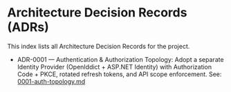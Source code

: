 ﻿# Architecture Decision Records (ADRs)

This index lists all Architecture Decision Records for the project.

- ADR-0001 — Authentication & Authorization Topology: Adopt a separate Identity Provider (OpenIddict + ASP.NET Identity) with Authorization Code + PKCE, rotated refresh tokens, and API scope enforcement. See: [0001-auth-topology.md](./0001-auth-topology.md)
